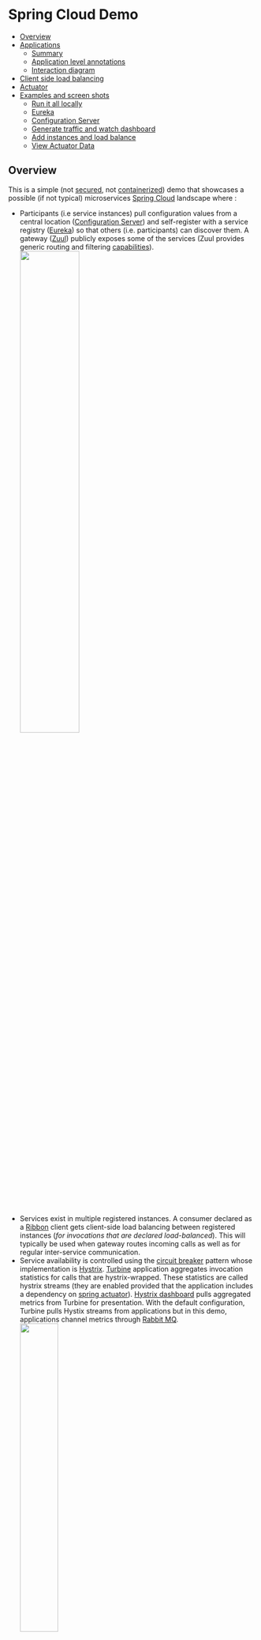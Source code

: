 # Spring Cloud Demo
- [Overview](#overview)
- [Applications](#applications)
  - [Summary](#summary)
  - [Application level annotations](#application-level-annotations)
  - [Interaction diagram](##interaction-diagram)
- [Client side load balancing](#client-side-load-balancing)
- [Actuator](#actuator)
- [Examples and screen shots](#examples-and-screen-shots)
  - [Run it all locally](#run-it-all-locally)
  - [Eureka](#eureka)
  - [Configuration Server](#configuration-server)
  - [Generate traffic and watch dashboard](#dashboard)
  - [Add instances and load balance](#add-an-m1-instance)
  - [View Actuator Data](#actuator-data)

## Overview
This is a simple (not [secured](http://projects.spring.io/spring-security), not [containerized](https://docs.docker.com/engine/understanding-docker/)) demo that showcases a possible (if not typical) microservices [Spring Cloud](http://projects.spring.io/spring-cloud) landscape where :
- Participants (i.e service instances) pull configuration values from a central location ([Configuration Server](https://cloud.spring.io/spring-cloud-config/)) and self-register with a service registry ([Eureka](https://cloud.spring.io/spring-cloud-netflix/)) so that others (i.e. participants) can discover them. A gateway ([Zuul](http://cloud.spring.io/spring-cloud-static/spring-cloud.html#_router_and_filter_zuul)) publicly exposes some of the services (Zuul provides generic routing and filtering [capabilities](http://techblog.netflix.com/2013/06/announcing-zuul-edge-service-in-cloud.html)).
<img src="https://cloud.githubusercontent.com/assets/13286393/17674081/df6b0168-62d8-11e6-8803-06682109aa92.png"
     border="0" width="50%" />
- Services exist in multiple registered instances. A consumer declared as a [Ribbon](http://cloud.spring.io/spring-cloud-static/spring-cloud.html#spring-cloud-ribbon) client gets client-side load balancing between registered instances (_for invocations that are declared load-balanced_). This will typically be used when gateway routes incoming calls as well as for regular inter-service communication.
- Service availability is controlled using the [circuit breaker](http://martinfowler.com/bliki/CircuitBreaker.html) pattern whose implementation is [Hystrix](http://cloud.spring.io/spring-cloud-static/spring-cloud.html#_circuit_breaker_hystrix_clients). [Turbine](http://cloud.spring.io/spring-cloud-static/spring-cloud.html#_turbine) application aggregates invocation statistics for calls that are hystrix-wrapped. These statistics are called hystrix streams (they are enabled provided that the application includes a dependency on [spring actuator](http://cloud.spring.io/spring-cloud-static/spring-cloud.html#_hystrix_metrics_stream)). [Hystrix dashboard](http://cloud.spring.io/spring-cloud-static/spring-cloud.html#_circuit_breaker_hystrix_dashboard) pulls aggregated metrics from Turbine for presentation. With the default configuration, Turbine pulls Hystix streams from applications but in this demo, applications channel metrics through [Rabbit MQ](https://www.rabbitmq.com).  
<img src="https://cloud.githubusercontent.com/assets/13286393/17674080/df69be48-62d8-11e6-9b38-8de10b404aee.png"
     border="0" width="40%" />
- Microservices landscape is inherently dynamic but participants must get hold of something **fixed** to be able to start working : you will typically have to choose between a fixed **configuration server** or a fixed **discovery service**. This demo uses the default option ([Config First Bootstrap](http://cloud.spring.io/spring-cloud-static/spring-cloud.html#config-first-bootstrap)) while the other option ([Discovery First Bootstrap](http://cloud.spring.io/spring-cloud-static/spring-cloud.html#discovery-first-bootstrap)) has applications bootstrap with the discovery service to discover the configuration server.  
In this demo, applications are configured to [fail fast](http://projects.spring.io/spring-cloud/spring-cloud.html#config-client-fail-fast) in case configuration server is not available but you can also tell them to keep [trying](http://projects.spring.io/spring-cloud/spring-cloud.html#config-client-retry). _In a docker-containerized application, one option is to fail fast and use the [always restart](https://docs.docker.com/engine/reference/run/#restart-policies-restart) policy._

## Applications
### Summary
|Application|Context Path|Port|Comment|
|---|---|---|---|
|[Configuration Server](config-server)|`/`|8888|Management context path is `/admin`|
|[Gateway](gateway)|`/gateway`|8099|Routes `/gateway/m1` to M1 Service<br>Routes `/gateway/m2` to M2 Service|
|[Turbine](turbine)|`/`|8989|Management port 8991|
|[Eureka](eureka)|`/`|8761||
|[Dashboard](dashboard)|`/`|7980|Management port 7981|
|[M1 Service](m1-service)|`/`|8091|`GET /items/{id}` endpoint echoes the same identifier along with the total number of M1 invocations retrieved from M3|
|[M2 Service](m2-service)|`/`|8092|Same as above with M2 tag|
|[M3 Service](m3-service)|`/`|8093|Counter service<br>`POST /counters/{tag}` increments counter<br>`GET /counters/{tag}` gets counter value<br>`GET /counters` retrieves all counters|

_**Notes**_
* All applications have actuator endpoints enabled (either explicitly in `pom.xml` with `spring-boot-starter-actuator` or as a consequence of being something else, e.g Configuration Server).
* [Rabbit MQ](https://www.rabbitmq.com) is running with port `5672`.

### Application level annotations
* All applications use `@SpringBootApplication`.
* Applications that register with Eureka use `@EnableDiscoveryClient`.

|Application|Annotations|
|---|---|
|[Configuration Server](config-server)|`@EnableConfigServer`|
|[Gateway](gateway)|`@EnableZuulProxy`|
|[Turbine](turbine)|`@EnableTurbineStream`|
|[Eureka](eureka)|`@EnableEurekaServer`|
|[Dashboard](dashboard)|`@EnableHystrixDashboard`<br>`@EnableTurbineStream`|
|[M1 Service](m1-service)|`@EnableCircuitBreaker` : some calls are wrapped with `@HystrixCommand`<br>`@EnableFeignClients` : invocations of M3 are feigned with `@FeignClient("m3-service")`<br>`@RestController`|
|[M2 Service](m2-service)|Same as M1|
|[M3 Service](m3-service)|`@RestController`|

### Interaction Diagram
<img src="https://cloud.githubusercontent.com/assets/13286393/17678268/36026ab8-62eb-11e6-9725-ac3e5d5564b1.png"
     border="0" width="60%" />

## Client Side Load Balancing
[Ribbon](https://spring.io/guides/gs/client-side-load-balancing) provides client-side load balancing. It will typically be used for **Gateway Routing** as well as with other **App to App** communication.  
<img src="https://cloud.githubusercontent.com/assets/13286393/17674082/df849a7e-62d8-11e6-9c20-c9254f338c4a.png"
     border="0" width="40%" />

Using the [Feign](http://cloud.spring.io/spring-cloud-static/spring-cloud.html#spring-cloud-feign) declaration, it is even easier to get a load-balanced invocation. Feign is an extremely handy shortcut that :
- Attaches a service to a Java interface and REST operations (the ones you pick) to functions of that interface, making it really simple to code REST consumers,
- Load balances invocations,
- Hystrix-wraps them (this can however be [disabled](http://cloud.spring.io/spring-cloud-static/spring-cloud.html#spring-cloud-feign-hystrix)).

In this demo, M1 and M2 [invocations](https://github.com/sfogo/spring-democloud/blob/master/m1-service/src/main/java/com/vnet/democloud/m1/Application.java) of M3 are feigned.

## Actuator
Spring Cloud emphasizes the importance of Spring [Actuator](https://spring.io/guides/gs/actuator-service) endpoints as most participants must have them enabled to participate fully (especially for Hystrix streams). It also shows the extent of Spring configurability. Here are some stats (pulled from using the [actuator demo app](https://github.com/sfogo/spring-actuator-data)) for demo services that have almost no customization.

|Application|# of env props|# of config props|# of metrics|
|---|---|---|---|
|[Configuration Server](config-server)|149|262|37|
|[Gateway](gateway)|165|365|91|
|[Turbine](turbine)|159|380|135|
|[Eureka](eureka)|159|412|126|
|[Dashboard](dashboard)|159|398|82|
|[M1 Service](m1-service)|156|412|264|
|[M2 Service](m2-service)|156|412|264|
|[M3 Service](m3-service)|155|328|90|

## Examples and Screen Shots
### Run it all locally
* Rabbit MQ
  * Start rabbit MQ separately (port `5672`)  
For instance on Ubuntu `sudo /etc/init.d/rabbitmq-server start`  
Installation notes are [here](https://www.rabbitmq.com/download.html).
* Applications
  * One option is to `cd` to each application and start them individually with `mvn spring-boot:run`, making sure you start with `config-server` (for fail-fast reasons explained in the [overview](#overview)), then on to `eureka` and other applications.
  * You can use this [run all](run-all.sh) script. It does some _rustic_ waiting and is clueless (other than not starting the next service) about start failures. In a real deployment you rely on options provided by your environment (for instance a combination of Spring `fail fast` and Docker `restart always` options).

```
$ ./run-all.sh 
Starting config-server...
config-server started PID:13325 Log:/tmp/democloud/config-server.pid.13325.txt
Starting eureka...
eureka started PID:13382 Log:/tmp/democloud/eureka.pid.13382.txt
Starting m3-service...
m3-service started PID:13483 Log:/tmp/democloud/m3-service.pid.13483.txt
Starting m2-service...
m2-service started PID:13576 Log:/tmp/democloud/m2-service.pid.13576.txt
Starting m1-service...
m1-service started PID:13649 Log:/tmp/democloud/m1-service.pid.13649.txt
Starting gateway...
gateway started PID:13754 Log:/tmp/democloud/gateway.pid.13754.txt
Starting turbine...
turbine started PID:13845 Log:/tmp/democloud/turbine.pid.13845.txt
Starting dashboard...
dashboard started PID:13926 Log:/tmp/democloud/dashboard.pid.13926.txt
Done.
You can shut it all down with : kill `cat /tmp/democloud/pids.txt`
```

### Eureka
* Go to `http://localhost:8761`  
<img src="https://cloud.githubusercontent.com/assets/13286393/17682183/c0ee86f8-62fe-11e6-992e-f5fa1ea591f0.png"
     border="0" width="80%" />
* Some REST endpoints are available:
  * Get all apps : `http://localhost:8761/eureka/apps`
  * Get one app : `http://localhost:8761/eureka/apps/M3-SERVICE`
  * See Eureka [operations](https://github.com/Netflix/eureka/wiki/Eureka-REST-operations) (_but unsure which ones are available through Spring_).

### Configuration Server
* REST endpoints are available:
  * `http://localhost:8888/m1-service/active/master`
  * `http://localhost:8888/gateway/active/master`
  * See [nomenclature](http://cloud.spring.io/spring-cloud-config/spring-cloud-config.html#_locating_remote_configuration_resources)

### Dashboard
* Go to `http://localhost:7980/hystrix`
* Monitor Turbine stream `http://localhost:8989`
* Generate some traffic from your browser
  * `http://localhost:8099/gateway/m1/items/123`
  * `http://localhost:8099/gateway/m2/items/xyz`
* Generate some traffic with this [Python3 Script](generate-traffic.py)
  * `generate-traffic.py 100`
  * It generates an Hystrix fallback every 7 calls (hence the over 10% error rate the dasboard displays).

<img src="https://cloud.githubusercontent.com/assets/13286393/17682185/c100f2c0-62fe-11e6-8297-9ea9a053a49a.png"
     border="0" width="90%" />

### Add an M1 instance
* M1 port (`server.port`) is acquired from Configuration Server and that cannot be bypassed unless you disable the bootstrap stage with `spring.cloud.bootstrap.enabled=false`. Once disabled, you can specify a different port (`8191` in this case) as well as other properties that M1 is expecting to see. Eureka and Rabbit MQ locations are provided (_it's actually superfluous because they are the default values anyway_). Start another M1 instance with port `8191` :
```
cd m1-service  
mvn spring-boot:run \
  -Dspring.cloud.bootstrap.enabled=false \
  -Ddemo.message='I am M1 at port 8191' \
  -Ddemo.resource='http://vachement.net/api/items' \
  -Dspring.cloud.config.uri='Not Applicable' \
  -Dspring.application.name=m1-service \
  -Deureka.client.serviceUrl.defaultZone='http://localhost:8761/eureka/' \
  -Dspring.rabbitmq.host=localhost \
  -Dspring.rabbitmq.port=5672 \
  -Dserver.port=8191 > /tmp/democloud/m1-service.port.8191.txt &
```

* Curl home endpoint for both instances
```
curl http://localhost:8191 
{"counter":{"name":"m1-service","value":0},
 "message":"I am M1 at port 8191","config.uri":"Not Applicable"}

curl http://localhost:8091 
{"counter":{"name":"m1-service","value":0},
 "message":"Hi! My name is m1.","config.uri":"http://localhost:8888"}
```

* Curl the gateway twice for m1 and you can see it alternates between M1 instances
```
curl http://localhost:8099/gateway/m1
{"counter":{"name":"m1-service","value":0},
 "message":"I am M1 at port 8191","config.uri":"Not Applicable"}

curl http://localhost:8099/gateway/m1
{"counter":{"name":"m1-service","value":0},
 "message":"Hi! My name is m1.","config.uri":"http://localhost:8888"}
```
* Refresh Eureka `http://localhost:8761`. M1 is now multi-instances.  
<img src="https://cloud.githubusercontent.com/assets/13286393/17723727/3d1b9728-63f1-11e6-8082-455215d96b59.png"
     border="0" width="80%" />

### Actuator Data
* Deploy [actuator app](https://github.com/sfogo/spring-actuator-data)  
`mvn package`  
`java -jar target/dependency/webapp-runner.jar --port 7070 target/gs-actuator-service-0.1.0`
* Go to `http://localhost:7070/app/actuate/index.html` (credentials are config / config) and change the actuator URL to one of the demo apps (for instance `http://localhost:8092` or `http://localhost:8099/gateway`)  
_(this is possible because all participants [enable CORS](config-server/src/main/resources/shared/application.yml))_  
<img src="https://cloud.githubusercontent.com/assets/13286393/17682184/c0ef47b4-62fe-11e6-8d04-64282f332ad1.png"
     border="0" width="80%" />
* Environment  
<img src="https://cloud.githubusercontent.com/assets/13286393/17682182/c0ecd52e-62fe-11e6-831e-c5eaa9388fb2.png"
     border="0" width="80%" />
<img src="https://cloud.githubusercontent.com/assets/13286393/17682181/c0e9bbd2-62fe-11e6-80ca-15d57a10e0d4.png"
     border="0" width="80%" />
